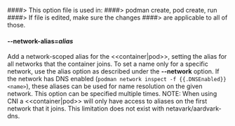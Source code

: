 ####> This option file is used in:
####> podman create, pod create, run
####> If file is edited, make sure the changes
####> are applicable to all of those.

#### **--network-alias**=_alias_

Add a network-scoped alias for the <<container|pod>>, setting the alias for all networks that the container joins. To set a
name only for a specific network, use the alias option as described under the **--network** option.
If the network has DNS enabled (`podman network inspect -f {{.DNSEnabled}} <name>`),
these aliases can be used for name resolution on the given network. This option can be specified multiple times.
NOTE: When using CNI a <<container|pod>> will only have access to aliases on the first network that it joins. This limitation does
not exist with netavark/aardvark-dns.
